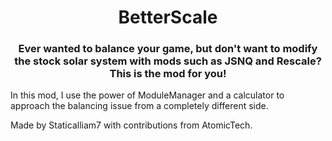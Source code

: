 <h1 align="center">BetterScale</h1>

<h3 align="center">Ever wanted to balance your game, but don't want to modify the stock solar system with mods such as JSNQ and Rescale? This is the mod for you!</h2>


<p>In this mod, I use the power of ModuleManager and a calculator to approach the balancing issue from a completely different side.<p>

<p>Made by Staticalliam7 with contributions from AtomicTech.<p>

